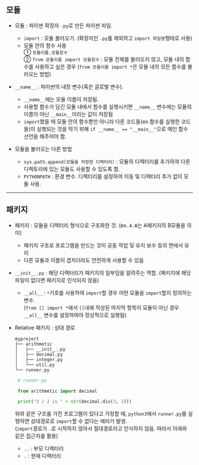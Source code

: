 ## 모듈
* 모듈 : 파이썬 확장자 `.py`로 만든 파이썬 파일. 
    * `import` : 모듈 불러오기. (확장자인 `.py`를 제외하고 `import 파일명`형태로 사용)
    * 모듈 안의 함수 사용  
      &#10112; `모듈이름.모듈함수`  
      &#10113; `from 모듈이름 import 모듈함수` : 모듈 전체를 불러오지 않고,
      모듈 내의 함수를 사용하고 싶은 경우 (`from 모듈이름 import *`은 모듈 내의 모든 함수를 불러오는 방법)
      
* `__name__` : 파이썬의 내장 변수(혹은 글로벌 변수).
    * `__name__`에는 모듈 이름이 저장됨.
    * 사용할 함수가 담긴 모듈 내에서 함수를 실행시키면 `__name__` 변수에는 모듈의 이름이 아닌 `__main__`이라는 값이 저장됨
    * `import`했을 때 모듈 안의 함수뿐만 아니라 다른 코드들(ex.함수를 실행한 코드들)이 실행되는 것을 막기 위해 `if __name__ == "__main__"`으로 메인 함수 선언을 해주어야 함.
    
* 모듈을 불러오는 다른 방법
    * `sys.path.append(모듈을 저장한 디텍터리)` : 모듈의 디렉터리를 추가하여 다른 디렉토리에 있는 모듈도 사용할 수 있도록 함.
    * `PYTHONPATH` : 환경 변수. 디렉터리를 설정하여 이동 및 디렉터리 추가 없이 모듈 사용.
    
---

## 패키지
* 패키지 : 모듈을 디렉터리 형식으로 구조화한 것. (ex. `A.B`는 A패키지의 B모듈을 의미)
    * 패키지 구조로 프로그램을 만드는 것이 공동 작업 및 유지 보수 등의 면에서 유리
    * 다른 모듈과 이름이 겹치더라도 안전하게 사용할 수 있음
    
* `__init__.py` : 해당 디렉터리가 패키지의 일부임을 알려주는 역할. (패키지에 해당 파일이 없다면 패키지로 인식되지 않음)
    * `__all__` : `*`기호를 사용하여 `import`할 경우 어떤 모듈을 `import`할지 정의하는 변수.  
      (`from [] import *`에서 `[]`내에 작성된 마지막 항목이 모듈이 아닌 경우 `__all__` 변수를 설정하여야 정상적으로 실행됨)
      
* Relative 패키지 : 상대 경로
    ```
    myproject
    ├── arithmetic
    │   ├── __init__.py
    │   ├── decimal.py
    │   ├── integer.py
    │   └── util.py
    └── runner.py
    ```
    ```python
     # runner.py

     from arithmetic import decimal

     print("3 / 2 is " + str(decimal.div(3, 2)))
    ```
    위와 같은 구조를 가진 프로그램이 있다고 가정할 때, `python3`에서 `runner.py`를 실행하면 상대경로로 `import`할 수 없다는 에러가 발생.  
    (`import`경로가 `.`로 시작하지 않아서 절대경로라고 인식하지 않음. 따라서 아래와 같은 접근자를 활용)
    * `..` : 부모 디렉터리
    * `.` : 현재 디렉터리
      